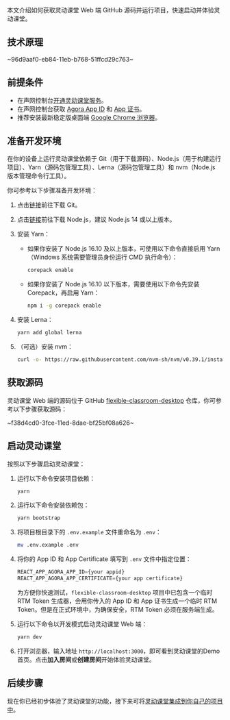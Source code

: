 本文介绍如何获取灵动课堂 Web 端 GitHub 源码并运行项目，快速启动并体验灵动课堂。

## 技术原理

~96d9aaf0-eb84-11eb-b768-51ffcd29c763~

<a name="prerequisites"></a>

## 前提条件

-   在声网控制台[开通灵动课堂服务](/cn/agora-class/agora_class_enable?platform=Web)。
-   在声网控制台获取 [Agora App ID](/cn/Agora%20Platform/get_appid_token#获取-app-id) 和 [App 证书](/cn/Agora%20Platform/get_appid_token#获取-app-证书)。
-   推荐安装最新稳定版桌面端 [Google Chrome 浏览器](https://www.google.cn/chrome/)。

<a name="dev-env"></a>

## 准备开发环境

在你的设备上运行灵动课堂依赖于 Git（用于下载源码）、Node.js（用于构建运行项目）、Yarn（源码包管理工具）、Lerna（源码包管理工具）和 nvm（Node.js 版本管理命令行工具）。

你可参考以下步骤准备开发环境：

1. 点击[链接](https://git-scm.com/downloads)前往下载 Git。

2. 点击[链接](https://nodejs.org/zh-cn/download/)前往下载 Node.js，建议 Node.js 14 或以上版本。

3. 安装 Yarn：

    - 如果你安装了 Node.js 16.10 及以上版本，可使用以下命令直接启用 Yarn（Windows 系统需要管理员身份运行 CMD 执行命令）：

        ```bash
        corepack enable
        ```

    - 如果你安装了 Node.js 16.10 以下版本，需要使用以下命令先安装 Corepack，再启用 Yarn：

        ```bash
        npm i -g corepack enable
        ```

4. 安装 Lerna：

    ```bash
    yarn add global lerna
    ```

5. （可选）安装 nvm：

    ```bash
    curl -o- https://raw.githubusercontent.com/nvm-sh/nvm/v0.39.1/install.sh | bash
    ```

## 获取源码

灵动课堂 Web 端的源码位于 GitHub [flexible-classroom-desktop](https://github.com/AgoraIO-Community/flexible-classroom-desktop) 仓库，你可参考以下步骤获取源码：

~f38d4cd0-3fce-11ed-8dae-bf25bf08a626~

## 启动灵动课堂

按照以下步骤启动灵动课堂：

1. 运行以下命令安装项目依赖：

    ```bash
    yarn
    ```

2. 运行以下命令安装依赖包：

    ```bash
    yarn bootstrap
    ```

3. 将项目根目录下的 `.env.example` 文件重命名为 `.env`：

    ```bash
    mv .env.example .env
    ```

4. 将你的 App ID 和 App Certificate 填写到 `.env` 文件中指定位置：

    ```typescript
    REACT_APP_AGORA_APP_ID={your appid}
    REACT_APP_AGORA_APP_CERTIFICATE={your app certificate}
    ```

    为方便你快速测试，`flexible-classroom-desktop` 项目中已包含一个临时 RTM Token 生成器，会用你传入的 App ID 和 App 证书生成一个临时 RTM Token。但是在正式环境中，为确保安全，RTM Token 必须在服务端生成。

5. 运行以下命令以开发模式启动灵动课堂 Web 端：

    ```bash
    yarn dev
    ```

6. 打开浏览器，输入地址 `http://localhost:3000`，即可看到灵动课堂的Demo首页。点击**加入房间**或**创建房间**开始体验灵动课堂。

## 后续步骤

现在你已经初步体验了灵动课堂的功能，接下来可将[灵动课堂集成到你自己的项目中](/cn/agora-class/agora_class_integrate_web?platform=Web)。
